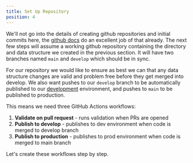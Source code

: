 ```yaml
---
title: Set Up Repository
position: 4
---
```


We'll not go into the details of creating github repositories and initial commits here, the [github docs](https://docs.github.com/) do an excellent job of that already. The next few steps will assume a working github repository containing the directory and data structure we created in the previous section. It will have two branches named `main` and `develop` which should be in sync.

For our repository we would like to ensure as best we can that any data structure changes are valid and problem free before they get merged into develop. We also want pushes to our `develop` branch to be automatically published to our [development](https://docs.snowplow.io//docs/data-product-studio/data-quality) environment, and pushes to `main` to be published to production.

This means we need three GitHub Actions workflows:
1. **Validate on pull request** - runs validation when PRs are opened
2. **Publish to develop** - publishes to dev environment when code is merged to develop branch  
3. **Publish to production** - publishes to prod environment when code is merged to main branch

Let's create these workflows step by step.
